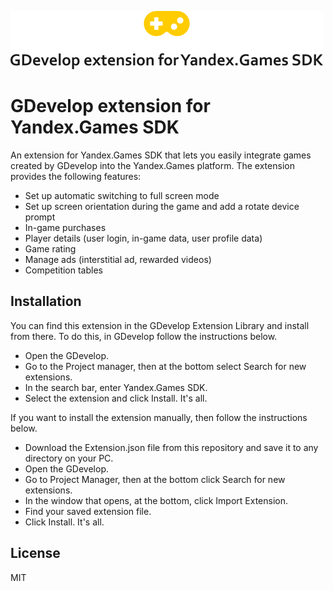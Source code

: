 [![GDevelop extension for Yandex.Games SDK](cover.png)](https://github.com/achubutkin/yandex-games-sdk-gdevelop-extension)

# GDevelop extension for Yandex.Games SDK
An extension for Yandex.Games SDK that lets you easily integrate games created by GDevelop into the Yandex.Games platform. The extension provides the following features:

* Set up automatic switching to full screen mode
* Set up screen orientation during the game and add a rotate device prompt
* In-game purchases
* Player details (user login, in-game data, user profile data)
* Game rating
* Manage ads (interstitial ad, rewarded videos)
* Competition tables 

## Installation
You can find this extension in the GDevelop Extension Library and install from there. To do this, in GDevelop follow the instructions below.

* Open the GDevelop.
* Go to the Project manager, then at the bottom select Search for new extensions.
* In the search bar, enter Yandex.Games SDK. 
* Select the extension and click Install. It's all.

If you want to install the extension manually, then follow the instructions below.

* Download the Extension.json file from this repository and save it to any directory on your PC.
* Open the GDevelop.
* Go to Project Manager, then at the bottom click Search for new extensions.
* In the window that opens, at the bottom, click Import Extension.
* Find your saved extension file.
* Click Install. It's all.

## License

MIT
